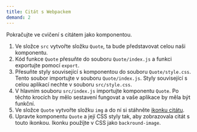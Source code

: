 ```yaml
---
title: Citát s Webpackem
demand: 2
---
```


Pokračujte ve cvičení s citátem jako komponentou.

1. Ve složce `src` vytvořte složku `Quote`, ta bude představovat celou naši komponentu.
1. Kód funkce `Quote` přesuňte do souboru `Quote/index.js` a funkci exportujte pomocí `export`.
1. Přesuňte styly související s komponentou do souboru `Quote/style.css`. Tento soubor importujte v souboru `Quote/index.js`. Styly související s celou aplikací nechte v souboru `src/style.css`.
1. V hlavním souboru `src/index.js` importujte komponentu `Quote`. Po těchto krocích by mělo sestavení fungovat a vaše aplikace by měla být funkční.
1. Ve složce `Quote` vytvořte složku `img` a do ní si stáhněte [ikonku citátu](assets/quote-icon.svg).
1. Upravte komponentu `Quote` a její CSS styly tak, aby zobrazovala citát s touto ikonkou. Ikonku použíjte v CSS jako `backround-image`.
